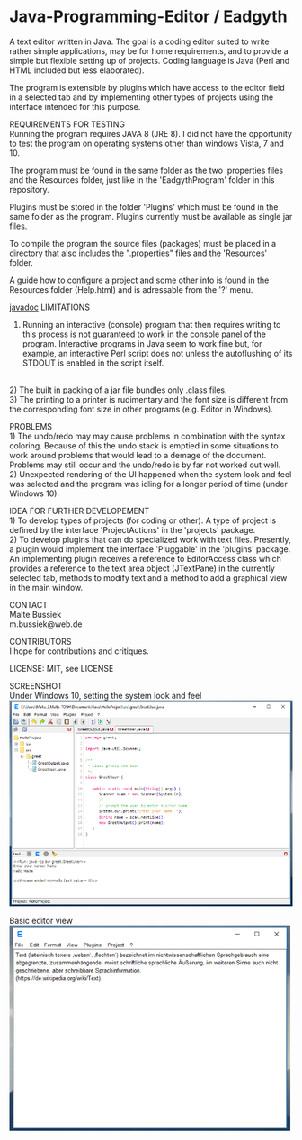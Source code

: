 # Java-Programming-Editor / Eadgyth
A text editor written in Java. The goal is a coding editor suited to write rather simple applications,
may be for home requirements, and to provide a simple but flexible setting up of projects. Coding
language is Java (Perl and HTML included but less elaborated).
<p>
The program is extensible by plugins which have access to the editor field in a selected tab and
by implementing other types of projects using the interface intended for this purpose.
<p>
REQUIREMENTS FOR TESTING <br>
Running the program requires JAVA 8 (JRE 8). I did not have the opportunity to test the program
on operating systems other than windows Vista, 7 and 10.<p>
The program must be found in the same folder as the two .properties files and the Resources
folder, just like in the 'EadgythProgram' folder in this repository.<p>
Plugins must be stored in the folder 'Plugins' which must be found in the same folder as the
program. Plugins currently must be available as single jar files.<p>
To compile the program the source files (packages) must be placed in a directory that also
includes the ".properties" files and the 'Resources' folder.<p>
A guide how to configure a project and some other info is found in the Resources
folder (Help.html) and is adressable from the '?' menu. 
<p>

<a href="https://rawgit.com/Eadgyth/Java-Programming-Editor/master/javadoc/index.html">javadoc</a>
LIMITATIONS <br> 
1) Running an interactive (console) program that then requires writing to this process is not
guaranteed to work in the console panel of the program. Interactive programs in Java seem to
work fine but, for example, an interactive Perl script does not unless the autoflushing of its
STDOUT is enabled in the script itself.
<br>
2) The built in packing of a jar file bundles only .class files.
<br>
3) The printing to a printer is rudimentary and the font size is different from
the corresponding font size in other programs (e.g. Editor in Windows). 
<br>
<p>
PROBLEMS <br>
1) The undo/redo may may cause problems in combination with the syntax coloring. Because of this
the undo stack is emptied in some situations to work around problems that would lead to a demage
of the document. Problems may still occur and the undo/redo is by far not worked out well.<br>
2) Unexpected rendering of the UI happened when the system look and feel was selected and the
program was idling for a longer period of time (under Windows 10).<br>
<p>
IDEA FOR FURTHER DEVELOPEMENT<br>
1) To develop types of projects (for coding or other). A type of project is defined by the
interface 'ProjectActions' in the 'projects' package.<br>
2) To develop plugins that can do specialized work with text files. Presently, a plugin would
implement the interface 'Pluggable' in the 'plugins' package. An implementing plugin receives
a reference to EditorAccess class which provides a reference to the text area object (JTextPane)
in the currently selected tab, methods to modify text and a method to add a graphical view in the
main window.
<p>
CONTACT<br>
Malte Bussiek<br>
m.bussiek@web.de<br>
<p>
CONTRIBUTORS<br>
I hope for contributions and critiques.<br>
<p>
LICENSE: MIT, see LICENSE<br>
<p>
SCREENSHOT<br>
Under Windows 10, setting the system look and feel<br>
<img src="Screenshots/Windows10SystemLAF.png" width="650"/>
<p>
Basic editor view<br>
<img src="Screenshots/SimpleEditorView.png" width="500"/>
